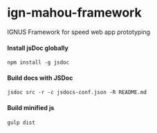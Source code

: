 # ign-mahou-framework
IGNUS Framework for speed web app prototyping

#### **Install jsDoc globally**
```
npm install -g jsdoc
```

#### **Build docs with JSDoc**
```
jsdoc src -r -c jsdocs-conf.json -R README.md
```

#### **Build minified js**
```
gulp dist
```
